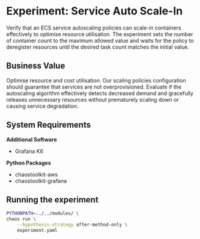 # Experiment: Service Auto Scale-In

Verify that an ECS service autoscaling policies can scale-in containers effectively to optimise resource
utilisation.
The experiment sets the number of container count to the maximum allowed value and waits for the policy to
deregister resources until the desired task count matches the initial value.

## Business Value

Optimise resource and cost utilisation. Our scaling policies configuration should guarantee that services are not overprovisioned.
Evaluate if the autoscaling algorithm effectively detects decreased demand and gracefully releases unnecessary resources without prematurely scaling down or causing service degradation.

## System Requirements

**Additional Software**

* Grafana K6

**Python Packages**

* chaostoolkit-aws
* chaostoolkit-grafana

## Running the experiment

```bash
PYTHONPATH=../../modules/ \
chaos run \
    --hypothesis-strategy after-method-only \
    experiment.yaml
```
